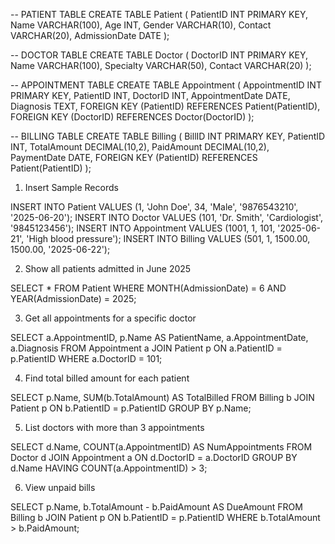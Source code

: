 -- PATIENT TABLE
CREATE TABLE Patient (
    PatientID INT PRIMARY KEY,
    Name VARCHAR(100),
    Age INT,
    Gender VARCHAR(10),
    Contact VARCHAR(20),
    AdmissionDate DATE
);

-- DOCTOR TABLE
CREATE TABLE Doctor (
    DoctorID INT PRIMARY KEY,
    Name VARCHAR(100),
    Specialty VARCHAR(50),
    Contact VARCHAR(20)
);

-- APPOINTMENT TABLE
CREATE TABLE Appointment (
    AppointmentID INT PRIMARY KEY,
    PatientID INT,
    DoctorID INT,
    AppointmentDate DATE,
    Diagnosis TEXT,
    FOREIGN KEY (PatientID) REFERENCES Patient(PatientID),
    FOREIGN KEY (DoctorID) REFERENCES Doctor(DoctorID)
);

-- BILLING TABLE
CREATE TABLE Billing (
    BillID INT PRIMARY KEY,
    PatientID INT,
    TotalAmount DECIMAL(10,2),
    PaidAmount DECIMAL(10,2),
    PaymentDate DATE,
    FOREIGN KEY (PatientID) REFERENCES Patient(PatientID)
);

1. Insert Sample Records

INSERT INTO Patient VALUES (1, 'John Doe', 34, 'Male', '9876543210', '2025-06-20');
INSERT INTO Doctor VALUES (101, 'Dr. Smith', 'Cardiologist', '9845123456');
INSERT INTO Appointment VALUES (1001, 1, 101, '2025-06-21', 'High blood pressure');
INSERT INTO Billing VALUES (501, 1, 1500.00, 1500.00, '2025-06-22');

2. Show all patients admitted in June 2025

SELECT * FROM Patient
WHERE MONTH(AdmissionDate) = 6 AND YEAR(AdmissionDate) = 2025;

3. Get all appointments for a specific doctor

SELECT a.AppointmentID, p.Name AS PatientName, a.AppointmentDate, a.Diagnosis
FROM Appointment a
JOIN Patient p ON a.PatientID = p.PatientID
WHERE a.DoctorID = 101;

4. Find total billed amount for each patient

SELECT p.Name, SUM(b.TotalAmount) AS TotalBilled
FROM Billing b
JOIN Patient p ON b.PatientID = p.PatientID
GROUP BY p.Name;

5. List doctors with more than 3 appointments

SELECT d.Name, COUNT(a.AppointmentID) AS NumAppointments
FROM Doctor d
JOIN Appointment a ON d.DoctorID = a.DoctorID
GROUP BY d.Name
HAVING COUNT(a.AppointmentID) > 3;

6. View unpaid bills

SELECT p.Name, b.TotalAmount - b.PaidAmount AS DueAmount
FROM Billing b
JOIN Patient p ON b.PatientID = p.PatientID
WHERE b.TotalAmount > b.PaidAmount;
